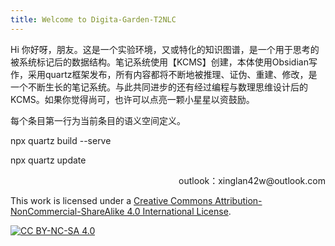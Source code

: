 ```yaml
---
title: Welcome to Digita-Garden-T2NLC
---
```



Hi 你好呀，朋友。这是一个实验环境，又或特化的知识图谱，是一个用于思考的被系统标记后的数据结构。笔记系统使用【KCMS】创建，本体使用Obsidian写作，采用quartz框架发布，所有内容都将不断地被推理、证伪、重建、修改，是一个不断生长的笔记系统。与此共同进步的还有经过编程与数理思维设计后的KCMS。如果你觉得尚可，也许可以点亮一颗小星星以资鼓励。

每个条目第一行为当前条目的语义空间定义。

npx quartz build --serve

npx quartz update

<p align="right">outlook：xinglan42w@outlook.com</p>

This work is licensed under a [Creative Commons Attribution-NonCommercial-ShareAlike 4.0 International License][cc-by-nc-sa].

[![CC BY-NC-SA 4.0][cc-by-nc-sa-image]][cc-by-nc-sa]

[cc-by-nc-sa]: http://creativecommons.org/licenses/by-nc-sa/4.0/
[cc-by-nc-sa-image]: https://licensebuttons.net/l/by-nc-sa/4.0/88x31.png
[cc-by-nc-sa-shield]: https://img.shields.io/badge/License-CC%20BY--NC--SA%204.0-lightgrey.svg
